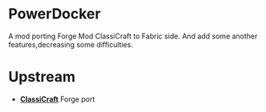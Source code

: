 # PowerDocker
A mod porting Forge Mod ClassiCraft to Fabric side.
And add some another features,decreasing some difficulties.
# Upstream
* [**ClassiCraft**](https://github.com/ClassiCraftMC/ClassiCraft) Forge port